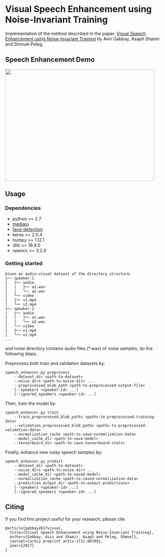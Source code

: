 # Visual Speech Enhancement using Noise-Invariant Training
Implementation of the method described in the paper: [Visual Speech Enhancement using Noise-Invariant Training](http://www.vision.huji.ac.il/speaker-separation) by Aviv Gabbay, Asaph Shamir and Shmuel Peleg.

## Speech Enhancement Demo
<a href="http://www.youtube.com/watch?feature=player_embedded&v=aMrK9PiCHhQ" target="_blank">
<img src="http://img.youtube.com/vi/aMrK9PiCHhQ/0.jpg" width="480" height="360" />
</a>

## Usage
### Dependencies
* python >= 2.7
* [mediaio](https://github.com/avivga/mediaio)
* [face-detection](https://github.com/avivga/face-detection)
* keras >= 2.0.4
* numpy >= 1.12.1
* dlib >= 19.4.0
* opencv >= 3.2.0

### Getting started
```
Given an audio-visual dataset of the directory structure:
├── speaker-1
|   ├── audio
|   |   ├── a1.wav
|   |   └── a2.wav
|   └── video
|	├── v1.mp4
|	└── v2.mp4
├── speaker-2
|   ├── audio
|   |   ├── a1.wav
|   |   └── a2.wav
|   └── video
|	├── v1.mp4
|	└── v2.mp4
...
```
and noise directory contains audio files (*.wav) of noise samples, do the following steps.

Preprocess both train and validation datasets by:
```
speech_enhancer.py preprocess 
	--dataset_dir <path-to-dataset>
	--noise_dirs <path-to-noise-dir> ...
	--preprocessed_blob_path <path-to-preprocessed-output-file>
	[--speakers <speaker-id> ...]
	[--ignored_speakers <speaker-id> ...] 
```

Then, train the model by:
```
speech_enhancer.py train
	--train_preprocessed_blob_paths <paths-to-preprocessed-training-data>
	--validation_preprocessed_blob_paths <paths-to-preprocessed-validation-data>
	--normalization_cache <path-to-save-normalization-data>
	--model_cache_dir <path-to-save-model>
	--tensorboard_dir <path-to-save-tensorboard-stats>
```

Finally, enhance new noisy speech samples by:
```
speech_enhancer.py predict
	--dataset_dir <path-to-dataset>
	--noise_dirs <path-to-noise-dir> ...
	--model_cache_dir <path-to-saved-model>
	--normalization_cache <path-to-saved-normalization-data>
	--prediction_output_dir <path-to-output-predictions>
	[--speakers <speaker-id> ...]
	[--ignored_speakers <speaker-id> ...]
```

## Citing
If you find this project useful for your research, please cite
```
@article{gabbay2017visual,
  title={Visual Speech Enhancement using Noise-Invariant Training},
  author={Gabbay, Aviv and Shamir, Asaph and Peleg, Shmuel},
  journal={arXiv preprint arXiv:1711.08789},
  year={2017}
}
```
